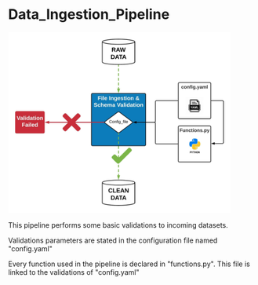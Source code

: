 # Data_Ingestion_Pipeline
<img src="https://github.com/Naquiao/Data_Ingestion_Pipeline/blob/main/images/img.jpeg" width="90%"></img>

This pipeline performs some basic validations to incoming datasets.

Validations parameters are stated in the configuration file named "config.yaml"


Every function used in the pipeline is declared in "functions.py". This file is linked to the validations of "config.yaml"

